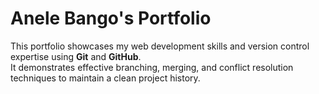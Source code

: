 # Anele Bango's Portfolio

This portfolio showcases my web development skills and version control expertise using **Git** and **GitHub**.  
It demonstrates effective branching, merging, and conflict resolution techniques to maintain a clean project history.
